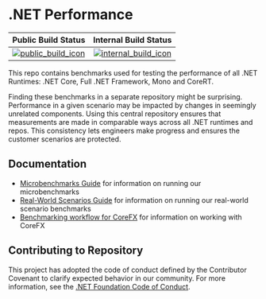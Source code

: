 # .NET Performance

| Public Build Status                         | Internal Build Status                           |
| :------------------------------------------ | :---------------------------------------------: |
| [![public_build_icon]][public_build_status] | [![internal_build_icon]][internal_build_status] |

This repo contains benchmarks used for testing the performance of all .NET Runtimes: .NET Core, Full .NET Framework, Mono and CoreRT.

Finding these benchmarks in a separate repository might be surprising. Performance in a given scenario may be impacted by changes in seemingly unrelated components. Using this central repository ensures that measurements are made in comparable ways across all .NET runtimes and repos. This consistency lets engineers make progress and ensures the customer scenarios are protected.

## Documentation

* [Microbenchmarks Guide](./src/benchmarks/micro/README.md) for information on running our microbenchmarks
* [Real-World Scenarios Guide](./src/benchmarks/real-world/JitBench/README.md) for information on running our real-world scenario benchmarks
* [Benchmarking workflow for CoreFX](./docs/benchmarking-workflow-corefx.md) for information on working with CoreFX

## Contributing to Repository

This project has adopted the code of conduct defined by the Contributor Covenant to clarify expected behavior in our community. For more information, see the [.NET Foundation Code of Conduct](https://dotnetfoundation.org/code-of-conduct).

[//]: # (These are the build status links)

[public_build_icon]:      https://dev.azure.com/dnceng/public/_apis/build/status/dotnet/performance/performance-ci?branchName=master
[public_build_status]:    https://dev.azure.com/dnceng/public/_build/latest?definitionId=271&branchName=master
[internal_build_icon]:    https://dev.azure.com/dnceng/internal/_apis/build/status/dotnet/performance/dotnet-performance?branchName=master
[internal_build_status]:  https://dev.azure.com/dnceng/internal/_build/latest?definitionId=306&branchName=master
